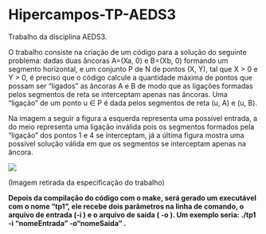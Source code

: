 # Hipercampos-TP-AEDS3
Trabalho da disciplina AEDS3.


O trabalho consiste na criação de um código para a solução do seguinte problema: dadas duas âncoras A=(Xa, 0) e B=(Xb, 0) formando um segmento horizontal, e um conjunto P de N de pontos (X, Y), tal que X > 0 e Y > 0, é preciso que o código calcule a quantidade máxima de pontos que possam ser “ligados” as âncoras A e B de modo que as ligações formadas pelos segmentos de reta se interceptam apenas nas âncoras. Uma “ligação” de um ponto u ∈ P é dada pelos segmentos de reta (u, A) e (u, B).

Na imagem a seguir a figura a esquerda representa uma possível entrada, a do meio representa uma ligação inválida pois os segmentos formados pela “ligação” dos pontos 1 e 4 se interceptam, já a última figura mostra uma possível solução válida em que os segmentos se interceptam apenas na âncora.

![](https://lh3.googleusercontent.com/Q-0qyX3VA6K746YoSe6yW1l6ODQ4W6K39P4WLOVYJyH5hNwi-Vw_zkEZgNPVKkd928pIYt7L95TBr7UWHX86Sk9-mGwymD09JGeaiTZ2Ju8ixJEg-_nU7xDwyfkOcSfp8xtbVi66A4COfY3wOBZL3VU)

(Imagem retirada da especificação do trabalho)


**Depois da compilação do código com o make, será gerado um executável com o nome “tp1”, ele recebe dois parâmetros na linha de comando, o arquivo de entrada (-i ) e o arquivo de saída ( -o ). Um exemplo seria: ./tp1 -i “nomeEntrada” -o“nomeSaida” .**

